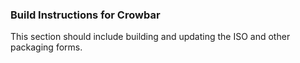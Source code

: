 ### Build Instructions for Crowbar

This section should include building and updating the ISO and other packaging forms.

